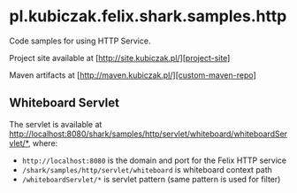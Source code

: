 
pl.kubiczak.felix.shark.samples.http
====================================

Code samples for using HTTP Service.

Project site available at [http://site.kubiczak.pl/][project-site]

Maven artifacts at [http://maven.kubiczak.pl/][custom-maven-repo]

[project-site]: http://site.kubiczak.pl/
[custom-maven-repo]: http://maven.kubiczak.pl/

Whiteboard Servlet
------------------

The servlet is available at [http://localhost:8080/shark/samples/http/servlet/whiteboard/whiteboardServlet/*](http://localhost:8080/shark/samples/http/servlet/whiteboard/whiteboardServlet/*),
where:

* `http://localhost:8080` is the domain and port for the Felix HTTP service
* `/shark/samples/http/servlet/whiteboard` is whiteboard context path
* `/whiteboardServlet/*` is servlet pattern (same pattern is used for filter)